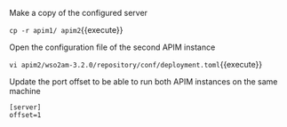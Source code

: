 Make a copy of the configured server

`cp -r apim1/ apim2`{{execute}}

Open the configuration file of the second APIM instance

`vi apim2/wso2am-3.2.0/repository/conf/deployment.toml`{{execute}}

Update the port offset to be able to run both APIM instances on the same machine

```
[server]
offset=1
```
